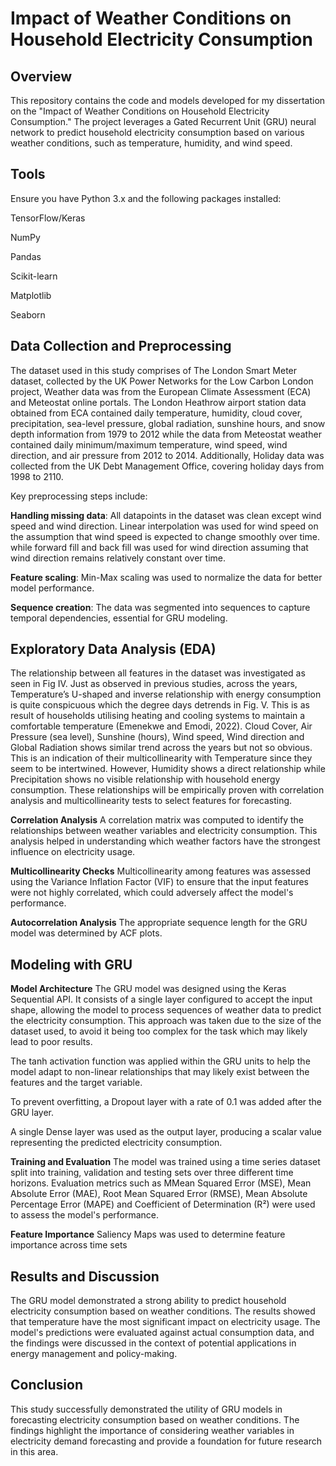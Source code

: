 # Impact of Weather Conditions on Household Electricity Consumption
## Overview

This repository contains the code and models developed for my dissertation on the "Impact of Weather Conditions on Household Electricity Consumption." The project leverages a Gated Recurrent Unit (GRU) neural network to predict household electricity consumption based on various weather conditions, such as temperature, humidity, and wind speed.

## Tools

Ensure you have Python 3.x and the following packages installed:

TensorFlow/Keras

NumPy

Pandas

Scikit-learn

Matplotlib

Seaborn

## Data Collection and Preprocessing

The dataset used in this study comprises of The London Smart Meter dataset, collected by the UK Power Networks for the Low Carbon London project, Weather data was  from the European Climate Assessment (ECA) and Meteostat online portals. The London Heathrow airport station data obtained from ECA contained daily temperature, humidity, cloud cover, precipitation, sea-level pressure, global radiation, sunshine hours, and snow depth information from 1979 to 2012 while the data from Meteostat weather contained daily minimum/maximum temperature, wind speed, wind direction, and air pressure from 2012 to 2014.
Additionally, Holiday data was collected from the UK Debt Management Office, covering holiday days from 1998 to 2110.

Key preprocessing steps include:

**Handling missing data**: All datapoints in the dataset was clean except wind speed and wind direction. Linear interpolation was used for wind speed on the assumption that wind speed is expected to change smoothly over time. while forward fill and back fill was used for wind direction assuming that wind direction remains relatively constant over time.

**Feature scaling**: Min-Max scaling was used to normalize the data for better model performance.

**Sequence creation**: The data was segmented into sequences to capture temporal dependencies, essential for GRU modeling.

## Exploratory Data Analysis (EDA)

The relationship between all features in the dataset was investigated as seen in Fig IV. Just as observed in previous studies, across the years, Temperature’s U-shaped and inverse relationship with energy consumption is quite conspicuous which the degree days detrends in Fig. V. This is as result of households utilising heating and cooling systems to maintain a comfortable temperature (Emenekwe and Emodi, 2022). Cloud Cover, Air Pressure (sea level), Sunshine (hours), Wind speed, Wind direction and Global Radiation shows similar trend across the years but not so obvious. This is an indication of their multicollinearity with Temperature since they seem to be intertwined.  However, Humidity shows a direct relationship while Precipitation shows no visible relationship with household energy consumption. These relationships will be empirically proven with correlation analysis and multicollinearity tests to select features for forecasting.

**Correlation Analysis**
A correlation matrix was computed to identify the relationships between weather variables and electricity consumption. This analysis helped in understanding which weather factors have the strongest influence on electricity usage.

**Multicollinearity Checks**
Multicollinearity among features was assessed using the Variance Inflation Factor (VIF) to ensure that the input features were not highly correlated, which could adversely affect the model's performance.

**Autocorrelation Analysis**
The appropriate sequence length for the GRU model was determined by ACF plots.

## Modeling with GRU
**Model Architecture**
The GRU model was designed using the Keras Sequential API. It consists of a single layer configured to accept the input shape, allowing the model to process sequences of weather data to predict the electricity consumption. This approach was taken due to the size of the dataset used, to avoid it being too complex for the task which may likely lead to poor results. 

The tanh activation function was applied within the GRU units to help the model adapt to non-linear relationships that may likely exist between the features and the target variable.

To prevent overfitting, a Dropout layer with a rate of 0.1 was added after the GRU layer. 

A single Dense layer was used as the output layer, producing a scalar value representing the predicted electricity consumption.

**Training and Evaluation**
The model was trained using a time series dataset split into training, validation and testing sets over three different time horizons. Evaluation metrics such as MMean Squared Error (MSE), Mean Absolute Error (MAE), Root Mean Squared Error (RMSE), Mean Absolute Percentage Error (MAPE) and Coefficient of Determination (R²) were used to assess the model's performance.

**Feature Importance**
Saliency Maps was used to determine feature importance across time sets

## Results and Discussion
The GRU model demonstrated a strong ability to predict household electricity consumption based on weather conditions. The results showed that temperature have the most significant impact on electricity usage. The model's predictions were evaluated against actual consumption data, and the findings were discussed in the context of potential applications in energy management and policy-making.

## Conclusion
This study successfully demonstrated the utility of GRU models in forecasting electricity consumption based on weather conditions. The findings highlight the importance of considering weather variables in electricity demand forecasting and provide a foundation for future research in this area.
